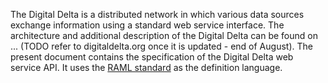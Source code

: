 The Digital Delta is a distributed network in which various data sources exchange information using a standard web service interface.
  The architecture and additional description of the Digital Delta can be found on ... (TODO refer to digitaldelta.org once it is updated - end of August).
  The present document contains the specification of the Digital Delta web service API. It uses the <a href="http://raml.org">RAML standard</a> as the definition language.<br/>
